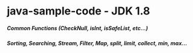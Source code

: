 # java-sample-code - JDK 1.8

##### Common Functions (CheckNull, isInt, isSafeList, etc...)
##### Sorting, Searching, Stream, Filter, Map, split, limit, collect, min, max...